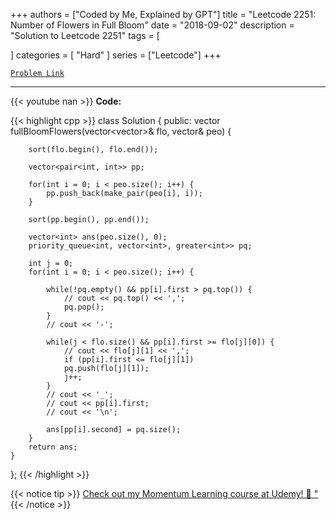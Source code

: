 
+++
authors = ["Coded by Me, Explained by GPT"]
title = "Leetcode 2251: Number of Flowers in Full Bloom"
date = "2018-09-02"
description = "Solution to Leetcode 2251"
tags = [
    
]
categories = [
    "Hard"
]
series = ["Leetcode"]
+++



[`Problem Link`](https://leetcode.com/problems/number-of-flowers-in-full-bloom/description/)

---
{{< youtube nan >}}
**Code:**

{{< highlight cpp >}}
class Solution {
public:
    vector<int> fullBloomFlowers(vector<vector<int>>& flo, vector<int>& peo) {
        
        sort(flo.begin(), flo.end());

        vector<pair<int, int>> pp;
        
        for(int i = 0; i < peo.size(); i++) {
            pp.push_back(make_pair(peo[i], i));
        }

        sort(pp.begin(), pp.end());        
        
        vector<int> ans(peo.size(), 0);
        priority_queue<int, vector<int>, greater<int>> pq;
        
        int j = 0;
        for(int i = 0; i < peo.size(); i++) {

            while(!pq.empty() && pp[i].first > pq.top()) {
                // cout << pq.top() << ',';
                pq.pop();
            }
            // cout << '-';            
            
            while(j < flo.size() && pp[i].first >= flo[j][0]) {
                // cout << flo[j][1] << ',';
                if (pp[i].first <= flo[j][1])
                pq.push(flo[j][1]);
                j++;
            }
            // cout << '_';
            // cout << pp[i].first;
            // cout << '\n';
            
            ans[pp[i].second] = pq.size();
        }
        return ans;
    }
};
{{< /highlight >}}



{{< notice tip >}}
[Check out my Momentum Learning course at Udemy! 🚀 "](https://www.udemy.com/course/blind-75-the-data-structures-and-algorithms-essentials/)
{{< /notice >}}

